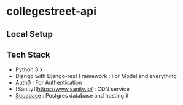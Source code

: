 # collegestreet-api

## Local Setup


## Tech Stack

 - Python 3.x 
 - Django with Django-rest Framework : For Model and everything
 - [Auth0](https://auth0.com/) : For Authentication
 - [Sanity](https://www.sanity.io/ : CDN service
 - [Supabase](https://supabase.com/) : Postgres database and hosting it